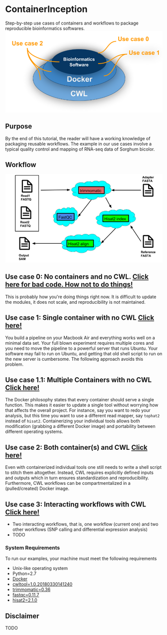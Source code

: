 # ContainerInception
Step-by-step use cases of containers and workflows to package reproducible bioinformatics softwares.
![alt text](generate_flowchart/flowChartImages/stackedPlatesChart.png)

## Purpose
By the end of this tutorial, the reader will have a working knowledge of packaging reusable workflows. The example in our use cases involve a typical quality control and mapping of RNA-seq data of Sorghum bicolor. 

## Workflow
![alt text](generate_flowchart/flowChartImages/MainFlowChart.png)

## Use case 0: No containers and no CWL. [Click here for bad code. How not to do things!](use\_case\_0/README.md)
This is probably how you're doing things right now. It is difficult to update the modules, it does not scale, and reproducibility is not maintained.

## Use case 1: Single container with no CWL [Click here!](use\_case\_1/README.md)
You build a pipeline on your Macbook Air and everything works well on a minimal data set. Your full blown experiment requires multiple cores and you need to move the pipeline to a powerful server that runs Ubuntu. Your software may fail to run on Ubuntu, and getting that old shell script to run on the new server is cumbersome. The following approach avoids this problem. 

## Use case 1.1: Multiple Containers with no CWL [Click here!](use\_case\_1.1/README.md)
The Docker philosophy states that every container should serve a single function. This makes it easier to update a single tool without worrying how that affects the overall project. For instance, say you want to redo your analysis, but this time you want to use a different read mapper, say `tophat2` instead of `hisat2`. Containerizing your individual tools allows both modification (grabbing a different Docker image) and portability between different operating systems. 

## Use case 2: Both container(s) and CWL [Click here!](use\_case\_2/README.md)
Even with containerized individual tools one still needs to write a shell script to stitch them altogether. Instead, CWL requires explicitly defined inputs and outputs which in turn ensures standardization and reproducibility. Furthermore, CWL workflows can be compartmentalized in a (pulled/created) Docker image. 

## Use case 3: Interacting workflows with CWL [Click here!](use\_case\_3.2/README.md)
- Two interacting workflows, that is, one workflow (current one) and two other workflows (SNP calling and differential expression analysis)
- TODO

### System Requirements
To run our examples, your machine must meet the following requirements
- Unix-like operating system
- Python=2.7
- [Docker](https://docs.docker.com/install/)
- [cwltool=1.0.20180330141240](https://github.com/common-workflow-language/cwltool#install)
- [trimmomatic=0.36](http://www.usadellab.org/cms/?page=trimmomatic)
- [fastqc=0.11.7](https://www.bioinformatics.babraham.ac.uk/projects/fastqc/)
- [hisat2=2.1.0](https://ccb.jhu.edu/software/hisat2/manual.shtml#obtaining-hisat2)

## Disclaimer
TODO
